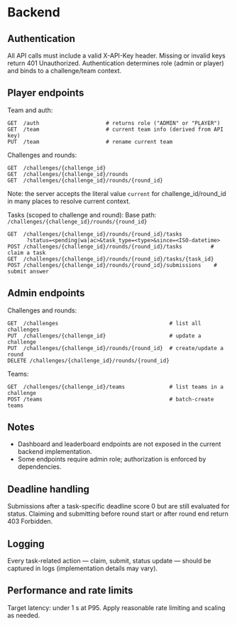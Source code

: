 # Backend

## Authentication

All API calls must include a valid X-API-Key header.
Missing or invalid keys return 401 Unauthorized.
Authentication determines role (admin or player) and binds to a challenge/team context.

## Player endpoints

Team and auth:
```
GET  /auth                     # returns role ("ADMIN" or "PLAYER")
GET  /team                     # current team info (derived from API key)
PUT  /team                     # rename current team
```

Challenges and rounds:
```
GET  /challenges/{challenge_id}
GET  /challenges/{challenge_id}/rounds
GET  /challenges/{challenge_id}/rounds/{round_id}
```
Note: the server accepts the literal value `current` for challenge_id/round_id
in many places to resolve current context.

Tasks (scoped to challenge and round):
Base path: `/challenges/{challenge_id}/rounds/{round_id}`
```
GET  /challenges/{challenge_id}/rounds/{round_id}/tasks
      ?status=<pending|wa|ac>&task_type=<type>&since=<ISO-datetime>
POST /challenges/{challenge_id}/rounds/{round_id}/tasks         # claim a task
GET  /challenges/{challenge_id}/rounds/{round_id}/tasks/{task_id}
POST /challenges/{challenge_id}/rounds/{round_id}/submissions    # submit answer
```

## Admin endpoints

Challenges and rounds:
```
GET  /challenges                                   # list all challenges
PUT  /challenges/{challenge_id}                    # update a challenge
PUT  /challenges/{challenge_id}/rounds/{round_id}  # create/update a round
DELETE /challenges/{challenge_id}/rounds/{round_id}
```

Teams:
```
GET  /challenges/{challenge_id}/teams              # list teams in a challenge
POST /teams                                        # batch-create teams
```

## Notes
- Dashboard and leaderboard endpoints are not exposed in the current backend implementation.
- Some endpoints require admin role; authorization is enforced by dependencies.

## Deadline handling

Submissions after a task-specific deadline score 0 but are still evaluated for status.
Claiming and submitting before round start or after round end return 403 Forbidden.

## Logging

Every task-related action — claim, submit, status update — should be captured in logs (implementation details may vary).

## Performance and rate limits

Target latency: under 1 s at P95. Apply reasonable rate limiting and scaling as needed.
